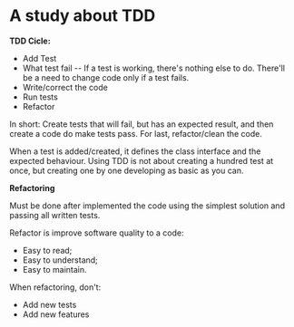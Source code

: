# A study about TDD


**TDD Cicle:**

- Add Test
- What test fail
-- If a test is working, there's nothing else to do. There'll be a need to change code only if a test fails.
- Write/correct the code
- Run tests
- Refactor

In short: Create tests that will fail, but has an expected result, and then create a code do make tests pass. For last, refactor/clean the code.

When a test is added/created, it defines the class interface and the expected behaviour.
Using TDD is not about creating a hundred test at once, but creating one by one developing as basic as you can.

**Refactoring**

Must be done after implemented the code using the simplest solution and passing all written tests.

Refactor is improve software quality to a code:
- Easy to read;
- Easy to understand;
- Easy to maintain.

When refactoring, don't:
- Add new tests
- Add new features

